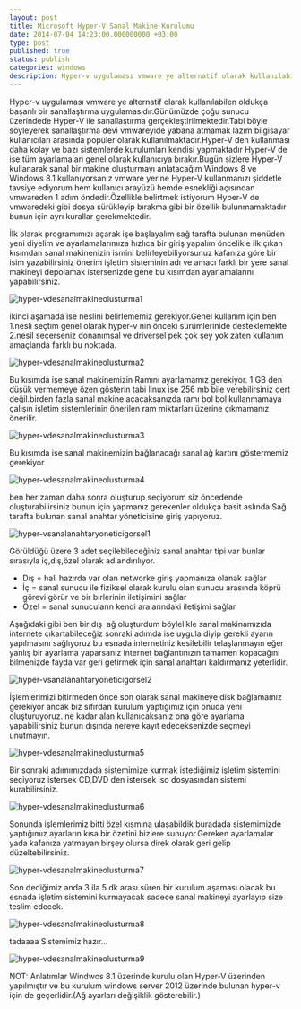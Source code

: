 ```yaml
---
layout: post
title: Microsoft Hyper-V Sanal Makine Kurulumu
date: 2014-07-04 14:23:00.000000000 +03:00
type: post
published: true
status: publish
categories: windows
description: Hyper-v uygulaması vmware ye alternatif olarak kullanılabilen oldukça başarılı bir sanallaştırma uygulamasıdır.Günümüzde çoğu sunucu üzerin
---
```

Hyper-v uygulaması vmware ye alternatif olarak kullanılabilen oldukça başarılı bir sanallaştırma uygulamasıdır.Günümüzde çoğu sunucu üzerindede Hyper-V ile sanallaştırma gerçekleştirilmektedir.Tabi böyle söyleyerek sanallaştırma devi vmwareyide yabana atmamak lazım bilgisayar kullanıcıları arasında popüler olarak kullanılmaktadır.Hyper-V den kullanması daha kolay ve bazı sistemlerde kurulumları kendisi yapmaktadır Hyper-V de ise tüm ayarlamaları genel olarak kullanıcıya bırakır.Bugün sizlere Hyper-V kullanarak sanal bir makine oluşturmayı anlatacağım Windows 8 ve Windows 8.1 kullanıyorsanız vmware yerine Hyper-V kullanmanızı şiddetle tavsiye ediyorum hem kullanıcı arayüzü hemde esnekliği açısından vmwareden 1 adım öndedir.Özellikle belirtmek istiyorum Hyper-V de vmwaredeki gibi dosya sürükleyip bırakma gibi bir özellik bulunmamaktadır bunun için ayrı kurallar gerekmektedir.

İlk olarak programımızı açarak işe başlayalım sağ tarafta bulunan menüden yeni diyelim ve ayarlamalarımıza hızlıca bir giriş yapalım öncelikle ilk çıkan kısımdan sanal makinenizin ismini belirleyebiliyorsunuz kafanıza göre bir isim yazabilirsiniz önerim işletim sisteminin adı ve amacı farklı bir yere sanal makineyi depolamak istersenizde gene bu kısımdan ayarlamalarını yapabilirsiniz.

![hyper-vdesanalmakineolusturma1](/assets/hyper-vdesanalmakineolusturma1.png)

ikinci aşamada ise neslini belirlememiz gerekiyor.Genel kullanım için ben 1.nesli seçtim genel olarak hyper-v nin önceki sürümlerinide desteklemekte 2.nesil seçerseniz donanımsal ve driversel pek çok şey yok zaten kullanım amaçlarıda farklı bu noktada.

![hyper-vdesanalmakineolusturma2](/assets/hyper-vdesanalmakineolusturma2.png)

Bu kısımda ise sanal makinemizin Ramını ayarlamamız gerekiyor. 1 GB den düşük vermemeye özen gösterin tabi linux ise 256 mb bile verebilirsiniz dert değil.birden fazla sanal makine açacaksanızda ramı bol bol kullanmamaya çalışın işletim sistemlerinin önerilen ram miktarları üzerine çıkmamanız önerilir.

![hyper-vdesanalmakineolusturma3](/assets/hyper-vdesanalmakineolusturma3.png)

Bu kısımda ise sanal makinemizin bağlanacağı sanal ağ kartını göstermemiz gerekiyor

![hyper-vdesanalmakineolusturma4](/assets/hyper-vdesanalmakineolusturma4.png)

ben her zaman daha sonra oluşturup seçiyorum siz öncedende oluşturabilirsiniz bunun için yapmanız gerekenler oldukça basit aslında Sağ tarafta bulunan sanal anahtar yöneticisine giriş yapıyoruz.

![hyper-vsanalanahtaryoneticigorsel1](/assets/hyper-vsanalanahtaryoneticigorsel1-e1404443425559.png)

Görüldüğü üzere 3 adet seçilebileceğiniz sanal anahtar tipi var bunlar sırasıyla iç,dış,özel olarak adlandırılıyor.

- Dış = hali hazırda var olan networke giriş yapmanıza olanak sağlar
- İç = sanal sunucu ile fiziksel olarak kurulu olan sunucu arasında köprü görevi görür ve bir birlerinin iletişimini sağlar
- Özel = sanal sunucuların kendi aralarındaki iletişimi sağlar

Aşağıdaki gibi ben bir dış&nbsp; ağ oluşturdum böylelikle sanal makinamızıda internete çıkartabileceğiz sonraki adımda ise uygula diyip gerekli ayarın yapılmasını sağlıyoruz bu esnada internetiniz kesilebilir telaşlanmayın eğer yanlış bir ayarlama yaparsanız internet bağlantınızın tamamen kopacağını bilmenizde fayda var geri getirmek için sanal anahtarı kaldırmanız yeterlidir.

![hyper-vsanalanahtaryoneticigorsel2](/assets/hyper-vsanalanahtaryoneticigorsel2-e1404443923140.png)

İşlemlerimizi bitirmeden önce son olarak sanal makineye disk bağlamamız gerekiyor ancak biz sıfırdan kurulum yaptığımız için onuda yeni oluşturuyoruz. ne kadar alan kullanıcaksanız ona göre ayarlama yapabilirsiniz bunun dışında nereye kayıt edeceksenizde seçmeyi unutmayın.

![hyper-vdesanalmakineolusturma5](/assets/hyper-vdesanalmakineolusturma5.png)

Bir sonraki adımımızdada sistemimize kurmak istediğimiz işletim sistemini seçiyoruz istersek CD,DVD den istersek iso dosyasından sistemi kurabilirsiniz.

![hyper-vdesanalmakineolusturma6](/assets/hyper-vdesanalmakineolusturma6.png)

Sonunda işlemlerimiz bitti özel kısmına ulaşabildik buradada sistemimizde yaptığımız ayarların kısa bir özetini bizlere sunuyor.Gereken ayarlamalar yada kafanıza yatmayan birşey olursa direk olarak geri gelip düzeltebilirsiniz.

![hyper-vdesanalmakineolusturma7](/assets/hyper-vdesanalmakineolusturma7.png)

Son dediğimiz anda 3 ila 5 dk arası süren bir kurulum aşaması olacak bu esnada işletim sistemini kurmayacak sadece sanal makineyi ayarlayıp size teslim edecek.

![hyper-vdesanalmakineolusturma8](/assets/hyper-vdesanalmakineolusturma8.png)

tadaaaa Sistemimiz hazır...

![hyper-vdesanalmakineolusturma9](/assets/hyper-vdesanalmakineolusturma9-e1404444305264-766x576.png)

NOT: Anlatımlar Windwos 8.1 üzerinde kurulu olan Hyper-V üzerinden yapılmıştır ve bu kurulum windows server 2012 üzerinde bulunan hyper-v için de geçerlidir.(Ağ ayarları değişiklik gösterebilir.)
